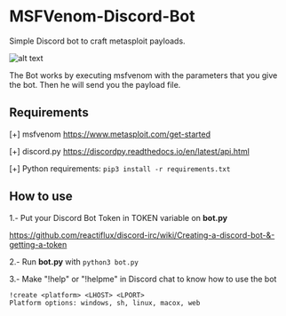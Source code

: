 # MSFVenom-Discord-Bot
Simple Discord bot to craft metasploit payloads.

![alt text](https://i.ibb.co/NxD7mDs/we.gif "Venom Discord Bot")

The Bot works by executing msfvenom with the parameters that you give the bot. Then he will send you the payload file.

## Requirements

[+] msfvenom https://www.metasploit.com/get-started

[+] discord.py https://discordpy.readthedocs.io/en/latest/api.html

[+] Python requirements: `pip3 install -r requirements.txt`

## How to use

1.- Put your Discord Bot Token in TOKEN variable on **bot.py**

https://github.com/reactiflux/discord-irc/wiki/Creating-a-discord-bot-&-getting-a-token

2.- Run **bot.py** with `python3 bot.py`

3.- Make "!help" or "!helpme" in Discord chat to know how to use the bot

```
!create <platform> <LHOST> <LPORT>
Platform options: windows, sh, linux, macox, web
```
